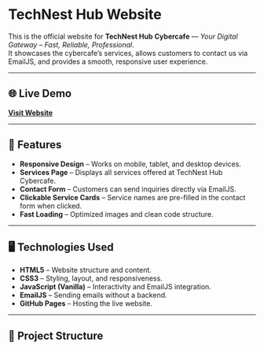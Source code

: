 # TechNest Hub Website

This is the official website for **TechNest Hub Cybercafe** — *Your Digital Gateway – Fast, Reliable, Professional*.  
It showcases the cybercafe’s services, allows customers to contact us via EmailJS, and provides a smooth, responsive user experience.

---

## 🌐 Live Demo
[**Visit Website**](https://technesthubcybercafe.github.io/technest-hub-website/)

---

## 📌 Features
- **Responsive Design** – Works on mobile, tablet, and desktop devices.
- **Services Page** – Displays all services offered at TechNest Hub Cybercafe.
- **Contact Form** – Customers can send inquiries directly via EmailJS.
- **Clickable Service Cards** – Service names are pre-filled in the contact form when clicked.
- **Fast Loading** – Optimized images and clean code structure.

---

## 🖥️ Technologies Used
- **HTML5** – Website structure and content.
- **CSS3** – Styling, layout, and responsiveness.
- **JavaScript (Vanilla)** – Interactivity and EmailJS integration.
- **EmailJS** – Sending emails without a backend.
- **GitHub Pages** – Hosting the live website.

---

## 📂 Project Structure
